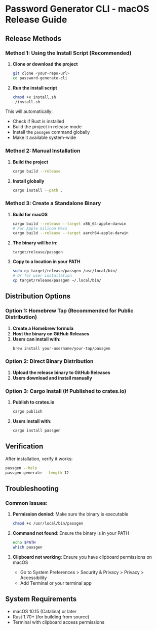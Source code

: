 # Password Generator CLI - macOS Release Guide

## Release Methods

### Method 1: Using the Install Script (Recommended)

1. **Clone or download the project**

   ```bash
   git clone <your-repo-url>
   cd password-generate-cli
   ```

2. **Run the install script**
   ```bash
   chmod +x install.sh
   ./install.sh
   ```

This will automatically:

- Check if Rust is installed
- Build the project in release mode
- Install the `passgen` command globally
- Make it available system-wide

### Method 2: Manual Installation

1. **Build the project**

   ```bash
   cargo build --release
   ```

2. **Install globally**
   ```bash
   cargo install --path .
   ```

### Method 3: Create a Standalone Binary

1. **Build for macOS**

   ```bash
   cargo build --release --target x86_64-apple-darwin
   # For Apple Silicon Macs
   cargo build --release --target aarch64-apple-darwin
   ```

2. **The binary will be in:**

   ```
   target/release/passgen
   ```

3. **Copy to a location in your PATH**
   ```bash
   sudo cp target/release/passgen /usr/local/bin/
   # Or for user installation
   cp target/release/passgen ~/.local/bin/
   ```

## Distribution Options

### Option 1: Homebrew Tap (Recommended for Public Distribution)

1. **Create a Homebrew formula**
2. **Host the binary on GitHub Releases**
3. **Users can install with:**
   ```bash
   brew install your-username/your-tap/passgen
   ```

### Option 2: Direct Binary Distribution

1. **Upload the release binary to GitHub Releases**
2. **Users download and install manually**

### Option 3: Cargo Install (If Published to crates.io)

1. **Publish to crates.io**

   ```bash
   cargo publish
   ```

2. **Users install with:**
   ```bash
   cargo install passgen
   ```

## Verification

After installation, verify it works:

```bash
passgen --help
passgen generate --length 12
```

## Troubleshooting

### Common Issues:

1. **Permission denied**: Make sure the binary is executable

   ```bash
   chmod +x /usr/local/bin/passgen
   ```

2. **Command not found**: Ensure the binary is in your PATH

   ```bash
   echo $PATH
   which passgen
   ```

3. **Clipboard not working**: Ensure you have clipboard permissions on macOS
   - Go to System Preferences > Security & Privacy > Privacy > Accessibility
   - Add Terminal or your terminal app

## System Requirements

- macOS 10.15 (Catalina) or later
- Rust 1.70+ (for building from source)
- Terminal with clipboard access permissions
